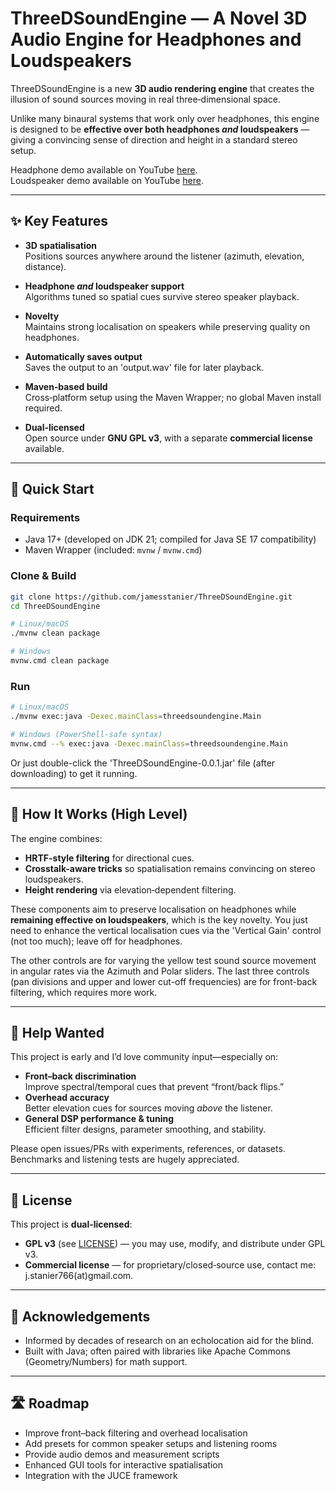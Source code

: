# ThreeDSoundEngine — A Novel 3D Audio Engine for Headphones and Loudspeakers

ThreeDSoundEngine is a new **3D audio rendering engine** that creates the illusion of sound sources moving in real three‑dimensional space.

Unlike many binaural systems that work only over headphones, this engine is designed to be **effective over both headphones *and* loudspeakers** — giving a convincing sense of direction and height in a standard stereo setup.

Headphone demo available on YouTube [here](https://youtu.be/a941QokUL3I).  
Loudspeaker demo available on YouTube [here](https://youtu.be/1aBVKUXOofg).

---

## ✨ Key Features

- **3D spatialisation**  
  Positions sources anywhere around the listener (azimuth, elevation, distance).
  
- **Headphone *and* loudspeaker support**  
  Algorithms tuned so spatial cues survive stereo speaker playback.
  
- **Novelty**  
  Maintains strong localisation on speakers while preserving quality on headphones.
  
- **Automatically saves output**  
  Saves the output to an 'output.wav' file for later playback.
  
- **Maven‑based build**  
  Cross‑platform setup using the Maven Wrapper; no global Maven install required.
  
- **Dual‑licensed**  
  Open source under **GNU GPL v3**, with a separate **commercial license** available.

---

## 🚀 Quick Start

### Requirements
- Java 17+ (developed on JDK 21; compiled for Java SE 17 compatibility)
- Maven Wrapper (included: `mvnw` / `mvnw.cmd`)

### Clone & Build
```bash
git clone https://github.com/jamesstanier/ThreeDSoundEngine.git
cd ThreeDSoundEngine

# Linux/macOS
./mvnw clean package

# Windows
mvnw.cmd clean package
```

### Run

```bash
# Linux/macOS
./mvnw exec:java -Dexec.mainClass=threedsoundengine.Main

# Windows (PowerShell-safe syntax)
mvnw.cmd --% exec:java -Dexec.mainClass=threedsoundengine.Main
```
Or just double-click the 'ThreeDSoundEngine-0.0.1.jar' file (after downloading) to get it running.

---

## 🔬 How It Works (High Level)

The engine combines:
- **HRTF-style filtering** for directional cues.
- **Crosstalk-aware tricks** so spatialisation remains convincing on stereo loudspeakers.
- **Height rendering** via elevation‑dependent filtering.

These components aim to preserve localisation on headphones while **remaining effective on loudspeakers**, which is the key novelty. You just need to enhance the vertical localisation cues via the 'Vertical Gain' control (not too much); leave off for headphones.

The other controls are for varying the yellow test sound source movement in angular rates via the Azimuth and Polar sliders. The last three controls (pan divisions and upper and lower cut-off frequencies) are for front-back filtering, which requires more work.

---

## 🤝 Help Wanted

This project is early and I’d love community input—especially on:

- **Front–back discrimination**  
  Improve spectral/temporal cues that prevent “front/back flips.”
- **Overhead accuracy**  
  Better elevation cues for sources moving *above* the listener.
- **General DSP performance & tuning**  
  Efficient filter designs, parameter smoothing, and stability.

Please open issues/PRs with experiments, references, or datasets. Benchmarks and listening tests are hugely appreciated.

---

## 📜 License

This project is **dual‑licensed**:

- **GPL v3** (see [LICENSE](LICENSE)) — you may use, modify, and distribute under GPL v3.
- **Commercial license** — for proprietary/closed‑source use, contact me: j.stanier766(at)gmail.com.

---

## 🙏 Acknowledgements

- Informed by decades of research on an echolocation aid for the blind.
- Built with Java; often paired with libraries like Apache Commons (Geometry/Numbers) for math support.

---

## 🛣️ Roadmap

- Improve front–back filtering and overhead localisation
- Add presets for common speaker setups and listening rooms
- Provide audio demos and measurement scripts
- Enhanced GUI tools for interactive spatialisation
- Integration with the JUCE framework
